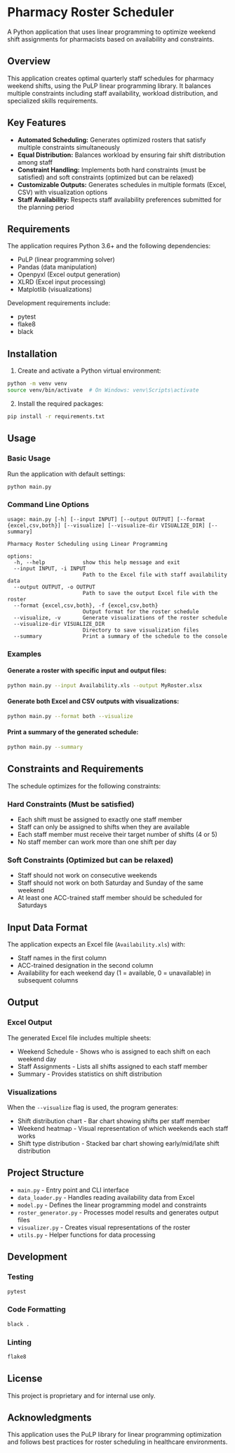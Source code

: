 # Pharmacy Roster Scheduler

A Python application that uses linear programming to optimize weekend shift assignments for pharmacists based on availability and constraints.

## Overview

This application creates optimal quarterly staff schedules for pharmacy weekend shifts, using the PuLP linear programming library. It balances multiple constraints including staff availability, workload distribution, and specialized skills requirements.

## Key Features

- **Automated Scheduling:** Generates optimized rosters that satisfy multiple constraints simultaneously
- **Equal Distribution:** Balances workload by ensuring fair shift distribution among staff
- **Constraint Handling:** Implements both hard constraints (must be satisfied) and soft constraints (optimized but can be relaxed)
- **Customizable Outputs:** Generates schedules in multiple formats (Excel, CSV) with visualization options
- **Staff Availability:** Respects staff availability preferences submitted for the planning period

## Requirements

The application requires Python 3.6+ and the following dependencies:
- PuLP (linear programming solver)
- Pandas (data manipulation)
- Openpyxl (Excel output generation)
- XLRD (Excel input processing)
- Matplotlib (visualizations)

Development requirements include:
- pytest
- flake8
- black

## Installation

1. Create and activate a Python virtual environment:
```bash
python -m venv venv
source venv/bin/activate  # On Windows: venv\Scripts\activate
```

2. Install the required packages:
```bash
pip install -r requirements.txt
```

## Usage

### Basic Usage

Run the application with default settings:
```bash
python main.py
```

### Command Line Options

```
usage: main.py [-h] [--input INPUT] [--output OUTPUT] [--format {excel,csv,both}] [--visualize] [--visualize-dir VISUALIZE_DIR] [--summary]

Pharmacy Roster Scheduling using Linear Programming

options:
  -h, --help            show this help message and exit
  --input INPUT, -i INPUT
                        Path to the Excel file with staff availability data
  --output OUTPUT, -o OUTPUT
                        Path to save the output Excel file with the roster
  --format {excel,csv,both}, -f {excel,csv,both}
                        Output format for the roster schedule
  --visualize, -v       Generate visualizations of the roster schedule
  --visualize-dir VISUALIZE_DIR
                        Directory to save visualization files
  --summary             Print a summary of the schedule to the console
```

### Examples

#### Generate a roster with specific input and output files:
```bash
python main.py --input Availability.xls --output MyRoster.xlsx
```

#### Generate both Excel and CSV outputs with visualizations:
```bash
python main.py --format both --visualize
```

#### Print a summary of the generated schedule:
```bash
python main.py --summary
```

## Constraints and Requirements

The schedule optimizes for the following constraints:

### Hard Constraints (Must be satisfied)
- Each shift must be assigned to exactly one staff member
- Staff can only be assigned to shifts when they are available
- Each staff member must receive their target number of shifts (4 or 5)
- No staff member can work more than one shift per day

### Soft Constraints (Optimized but can be relaxed)
- Staff should not work on consecutive weekends
- Staff should not work on both Saturday and Sunday of the same weekend
- At least one ACC-trained staff member should be scheduled for Saturdays

## Input Data Format

The application expects an Excel file (`Availability.xls`) with:
- Staff names in the first column
- ACC-trained designation in the second column
- Availability for each weekend day (1 = available, 0 = unavailable) in subsequent columns

## Output

### Excel Output
The generated Excel file includes multiple sheets:
- Weekend Schedule - Shows who is assigned to each shift on each weekend day
- Staff Assignments - Lists all shifts assigned to each staff member
- Summary - Provides statistics on shift distribution

### Visualizations
When the `--visualize` flag is used, the program generates:
- Shift distribution chart - Bar chart showing shifts per staff member
- Weekend heatmap - Visual representation of which weekends each staff works
- Shift type distribution - Stacked bar chart showing early/mid/late shift distribution

## Project Structure

- `main.py` - Entry point and CLI interface
- `data_loader.py` - Handles reading availability data from Excel
- `model.py` - Defines the linear programming model and constraints
- `roster_generator.py` - Processes model results and generates output files
- `visualizer.py` - Creates visual representations of the roster
- `utils.py` - Helper functions for data processing

## Development

### Testing
```bash
pytest
```

### Code Formatting
```bash
black .
```

### Linting
```bash
flake8
```

## License

This project is proprietary and for internal use only.

## Acknowledgments

This application uses the PuLP library for linear programming optimization and follows best practices for roster scheduling in healthcare environments.